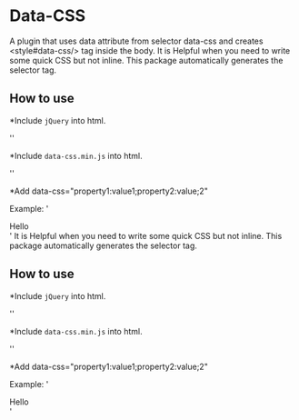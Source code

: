 # Data-CSS
A plugin that uses data attribute from selector data-css and creates  &lt;style#data-css/> tag inside the body. It is Helpful when you need to write some quick CSS but not inline. This package automatically generates the selector tag.

## How to use

*Include `jQuery` into html.

'<script type="text/javascript" src="../jquery/dist/jquery.min.js"></script>'

*Include `data-css.min.js` into html.

'<script src="dist/data-css.min.js"></script>'


*Add data-css="property1:value1;property2:value;2"

Example:
'<div data-css="Color:blue;background:#f00">Hello</div>'
It is Helpful when you need to write some quick CSS but not inline. This package automatically generates the selector tag.

## How to use

*Include `jQuery` into html.

'<script type="text/javascript" src="../jquery/dist/jquery.min.js"></script>'

*Include `data-css.min.js` into html.

'<script src="dist/data-css.min.js"></script>'


*Add data-css="property1:value1;property2:value;2"

Example:
'<div data-css="Color:blue;background:#f00">Hello</div>'
